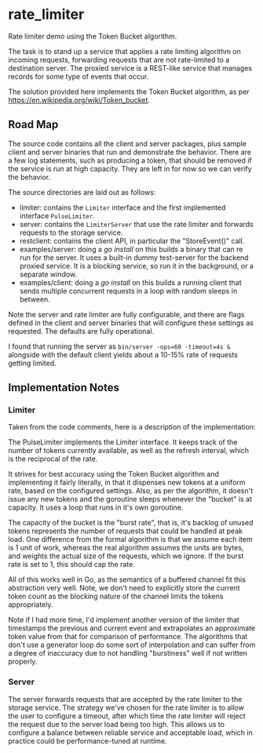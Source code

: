 # rate_limiter
Rate limiter demo using the Token Bucket algorithm.

The task is to stand up a service that applies a rate limiting algorithm on incoming requests, forwarding requests that are not rate-limited to a destination server.  The proxied service is a REST-like service that manages records for some type of events that occur.

The solution provided here implements the Token Bucket algorithm, as per https://en.wikipedia.org/wiki/Token_bucket.

## Road Map

The source code contains all the client and server packages, plus sample client and server binaries that run and demonstrate the behavior.  There are a few log statements, such as producing a token, that should be removed if the service is run at high capacity.  They are left in for now so we can verify the behavior.

The source directories are laid out as follows:
* limiter: contains the `Limiter` interface and the first implemented interface `PulseLimiter`.
* server: contains the `LimiterServer` that use the rate limiter and forwards requests to the storage service.
* restclient: contains the client API, in particular the "StoreEvent()" call.
* examples/server: doing a *go install* on this builds a binary that can re run for the server.  It uses a built-in dummy test-server for the backend proxied service.  It is a blocking service, so run it in the background, or a separate window. 
* examples/client: doing a *go install* on this builds a running client that sends multiple concurrent requests in a loop with random sleeps in between.

Note the server and rate limiter are fully configurable, and there are flags defined in the client and server binaries that will configure these settings as requested.  The defaults are fully operational.

I found that running the server as `bin/server -ops=60 -timeout=4s &` alongside with the default client yields about a 10-15% rate of requests getting limited.

## Implementation Notes

### Limiter
Taken from the code comments, here is a description of the implementation:

The PulseLimiter implements the Limiter interface.  It keeps track of the number of tokens currently available, as well as the refresh interval, which is the reciprocal of the rate.

It strives for best accuracy using the Token Bucket algorithm and implementing it fairly literally, in that it dispenses new tokens at a uniform rate, based on the configured settings.  Also, as per the algorithm, it doesn't issue any new tokens and the goroutine sleeps whenever the "bucket" is at capacity.  It uses a loop that runs in it's own goroutine.

The capacity of the bucket is the "burst rate", that is, it's backlog of unused tokens represents the number of requests that could be handled at peak load.  One difference from the formal algorithm is that we assume each item is 1 unit of work, whereas the real algorithm assumes the units are bytes, and weights the actual size of the requests, which we ignore. If the burst rate is set to 1, this should cap the rate.

All of this works well in Go, as the semantics of a buffered channel fit this abstraction very well.  Note, we don't need to explicitly store the current token count as the blocking nature of the channel limits the tokens appropriately.

Note if I had more time, I'd implement another version of the limiter that timestamps the previous and current event and extrapolates an approximate token value from that for comparison of performance.  The algorithms that don't use a generator loop do some sort of interpolation and can suffer from a degree of inaccuracy due to not handling "burstiness" well if not written properly.

### Server
The server forwards requests that are accepted by the rate limiter to the storage service.  The strategy we've chosen for the rate limiter is to allow the user to configure a timeout, after which time the rate limiter will reject the request due to the server load being too high.  This allows us to configure a balance between reliable service and acceptable load, which in practice could be performance-tuned at runtime.
